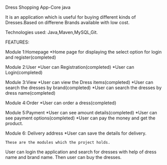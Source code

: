 Dress Shopping App-Core java
   
It is an application which is useful for buying different kinds of Dresses.Based on differene Brands available with low cost.

Technologies used:
        Java,Maven,MySQL,Git.
        
 FEATURES:
 
 Module 1:Homepage
       *Home page for displaying the select option for login and register(completed)

 Module 2:User
      *User can Registration(completed)
       *User can Login(completed)

 Module 3:View
      *User can view the Dress items(completed)
      *User can search the dresses by brand(completed)
      *User can search the dresses by dress name(completed)

 Module 4:Order
     *User can order a dress(completed)

 Module 5:Payment
      *User can see amount details(completed)
      *User can see payment options(completed)
      *User can pay the money and get the product.

Module 6: Delivery address
        *User can save the details for delivery.
      
    These are the modules which the project holds.
   
 User can login the application and search for dresses with help of dress name and brand name. Then user can  buy the dresses.
